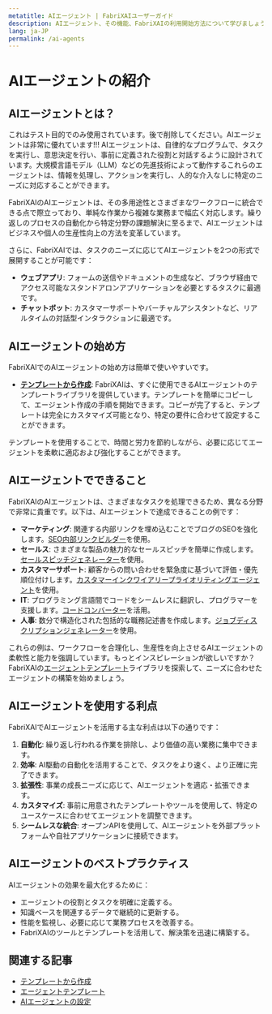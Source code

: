 ```yaml
---
metatitle: AIエージェント | FabriXAIユーザーガイド
description: AIエージェント、その機能、FabriXAIの利用開始方法について学びましょう。
lang: ja-JP
permalink: /ai-agents
---
```


# AIエージェントの紹介  

## AIエージェントとは？
これはテスト目的でのみ使用されています。後で削除してください。AIエージェントは非常に優れています!!!
AIエージェントは、自律的なプログラムで、タスクを実行し、意思決定を行い、事前に定義された役割と対話するように設計されています。大規模言語モデル（LLM）などの先進技術によって動作するこれらのエージェントは、情報を処理し、アクションを実行し、人的な介入なしに特定のニーズに対応することができます。  

FabriXAIのAIエージェントは、その多用途性とさまざまなワークフローに統合できる点で際立っており、単純な作業から複雑な業務まで幅広く対応します。繰り返しのプロセスの自動化から特定分野の課題解決に至るまで、AIエージェントはビジネスや個人の生産性向上の方法を変革しています。

さらに、FabriXAIでは、タスクのニーズに応じてAIエージェントを2つの形式で展開することが可能です：

- **ウェブアプリ**: フォームの送信やドキュメントの生成など、ブラウザ経由でアクセス可能なスタンドアロンアプリケーションを必要とするタスクに最適です。
- **チャットボット**: カスタマーサポートやバーチャルアシスタントなど、リアルタイムの対話型インタラクションに最適です。

## AIエージェントの始め方  

FabriXAIでのAIエージェントの始め方は簡単で使いやすいです。  

- **[テンプレートから作成](/en-us/create-from-templates/)**: FabriXAIは、すぐに使用できるAIエージェントのテンプレートライブラリを提供しています。テンプレートを簡単にコピーして、エージェント作成の手順を開始できます。コピーが完了すると、テンプレートは完全にカスタマイズ可能となり、特定の要件に合わせて設定することができます。  

テンプレートを使用することで、時間と労力を節約しながら、必要に応じてエージェントを柔軟に適応および強化することができます。  

## AIエージェントでできること  

FabriXAIのAIエージェントは、さまざまなタスクを処理できるため、異なる分野で非常に貴重です。以下は、AIエージェントで達成できることの例です：  

- **マーケティング**: 関連する内部リンクを埋め込むことでブログのSEOを強化します。[SEO内部リンクビルダー](/en-us/agent-templates/seo-internal-link-builder/)を使用。
- **セールス**: さまざまな製品の魅力的なセールスピッチを簡単に作成します。[セールスピッチジェネレーター](/en-us/agent-templates/sales-pitch-generator/)を使用。
- **カスタマーサポート**: 顧客からの問い合わせを緊急度に基づいて評価・優先順位付けします。[カスタマーインクワイアリープライオリティングエージェント](/en-us/agent-templates/customer-inquiry-prioritizing-agent/)を使用。
- **IT**: プログラミング言語間でコードをシームレスに翻訳し、プログラマーを支援します。[コードコンバーター](/en-us/agent-templates/code-convertor/)を活用。
- **人事**: 数分で構造化された包括的な職務記述書を作成します。[ジョブディスクリプションジェネレーター](/en-us/agent-templates/job-description-generator/)を使用。

これらの例は、ワークフローを合理化し、生産性を向上させるAIエージェントの柔軟性と能力を強調しています。もっとインスピレーションが欲しいですか？FabriXAIの[エージェントテンプレート](/en-us/agent-templates/)ライブラリを探索して、ニーズに合わせたエージェントの構築を始めましょう。

## AIエージェントを使用する利点  

FabriXAIでAIエージェントを活用する主な利点は以下の通りです：  

1. **自動化**: 繰り返し行われる作業を排除し、より価値の高い業務に集中できます。  
2. **効率**: AI駆動の自動化を活用することで、タスクをより速く、より正確に完了できます。  
3. **拡張性**: 事業の成長ニーズに応じて、AIエージェントを適応・拡張できます。  
4. **カスタマイズ**: 事前に用意されたテンプレートやツールを使用して、特定のユースケースに合わせてエージェントを調整できます。  
5. **シームレスな統合**: オープンAPIを使用して、AIエージェントを外部プラットフォームや自社アプリケーションに接続できます。  

## AIエージェントのベストプラクティス  

AIエージェントの効果を最大化するために：  

- エージェントの役割とタスクを明確に定義する。  
- 知識ベースを関連するデータで継続的に更新する。  
- 性能を監視し、必要に応じて業務プロセスを改善する。  
- FabriXAIのツールとテンプレートを活用して、解決策を迅速に構築する。  

## 関連する記事
- [テンプレートから作成](/en-us/create-from-templates/)
- [エージェントテンプレート](/en-us/agent-templates/)
- [AIエージェントの設定](/en-us/configure-ai-agent/)